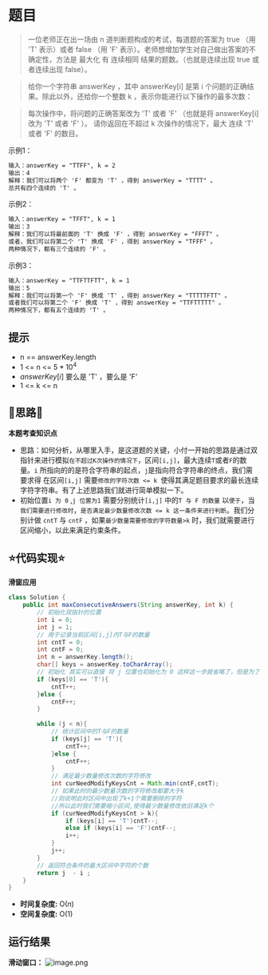 # 题目
>一位老师正在出一场由 n 道判断题构成的考试，每道题的答案为 true （用 'T' 表示）或者 false （用 'F' 表示）。老师想增加学生对自己做出答案的不确定性，方法是 最大化 有 连续相同 结果的题数。（也就是连续出现 true 或者连续出现 false）。

>给你一个字符串 answerKey ，其中 answerKey[i] 是第 i 个问题的正确结果。除此以外，还给你一个整数 k ，表示你能进行以下操作的最多次数：

>每次操作中，将问题的正确答案改为 'T' 或者 'F' （也就是将 answerKey[i] 改为 'T' 或者 'F' ）。
请你返回在不超过 k 次操作的情况下，最大 连续 'T' 或者 'F' 的数目。




示例1：

```txt
输入：answerKey = "TTFF", k = 2
输出：4
解释：我们可以将两个 'F' 都变为 'T' ，得到 answerKey = "TTTT" 。
总共有四个连续的 'T' 。
```
示例2：

```txt
输入：answerKey = "TFFT", k = 1
输出：3
解释：我们可以将最前面的 'T' 换成 'F' ，得到 answerKey = "FFFT" 。
或者，我们可以将第二个 'T' 换成 'F' ，得到 answerKey = "TFFF" 。
两种情况下，都有三个连续的 'F' 。
```
示例3：

```txt
输入：answerKey = "TTFTTFTT", k = 1
输出：5
解释：我们可以将第一个 'F' 换成 'T' ，得到 answerKey = "TTTTTFTT" 。
或者我们可以将第二个 'F' 换成 'T' ，得到 answerKey = "TTFTTTTT" 。
两种情况下，都有五个连续的 'T' 。
```


## 提示
- n == answerKey.length
- 1 <= n <= $5 * 10^4$
- $answerKey[i]$ 要么是 'T' ，要么是 'F'
- 1 <= k <= n

## 📝思路📝

**本题考查知识点**
- 思路：如何分析，从哪里入手，是这道题的关键，小付一开始的思路是通过双指针来进行模拟`在不超过K次操作的情况下`，区间`[i,j]`，最大连续`T`或者`F`的数量。`i` 所指向的的是符合字符串的起点，`j`是指向符合字符串的终点，我们需要求得 在区间`[i,j]` 需要`修改的字符次数 <= k `使得其满足题目要求的最长连续字符字符串。有了上述思路我们就进行简单模拟一下。
- 初始位置`i 为 0` ,`j 位置为1` 需要分别统计`[i,j]` 中的`T 与 F 的数量` 以`便于`，当`我们需要进行修改时`，`是否满足最少数量修改次数 <= k 这一条件来进行判断`。我们分别计做 `cntT` 与 `cntF` ，如果`最少数量需要修改的字符数量>k` 时，我们就需要进行区间缩小，以此来满足约束条件。
## ⭐代码实现⭐
**滑窗应用**
```java
class Solution {
    public int maxConsecutiveAnswers(String answerKey, int k) {
    	// 初始化双指针的位置
        int i = 0;
        int j = 1;
        // 用于记录当前区间[i,j]内T与F的数量
        int cntT = 0;
        int cntF = 0;
        int n = answerKey.length();
        char[] keys = answerKey.toCharArray();
        // 初始化 其实可以直接 将 j 位置也初始化为 0 这样这一步就省略了，但是为了更加清晰直白一点，就多了这一步。
        if (keys[0] == 'T'){
            cntT++;
        }else {
            cntF++;
        }
        
        while (j < n){
        	// 统计区间中的T与F的数量
            if (keys[j] == 'T'){
                cntT++;
            }else {
                cntF++;
            }
			// 满足最少数量修改次数的字符修改
            int curNeedModifyKeysCnt = Math.min(cntF,cntT);
            // 如果此时的最少数量次数的字符修改都要大于k
            //则说明此时区间中出现了k+1个需要删除的字符
            //所以此时我们需要缩小区间,使得最少数量修改依旧满足k个
            if (curNeedModifyKeysCnt > k){
                if (keys[i] == 'T')cntT--;
                else if (keys[i] == 'F')cntF--;
                i++;
            }
            j++;
        }
        // 返回符合条件的最大区间中字符的个数
        return j  - i ;
    }
}
```

- **时间复杂度:** O($n$)  
- **空间复杂度:** O($1$)


## 运行结果
**滑动窗口：**
![image.png](https://pic.leetcode-cn.com/1648522315-Wwaqyc-image.png)

